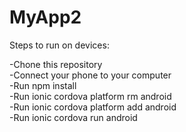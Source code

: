 # MyApp2
Steps to run on devices:<br>

-Chone this repository <br>
-Connect your phone to your computer <br>
-Run npm install <br>
-Run ionic cordova platform rm android <br>
-Run ionic cordova platform add android <br>
-Run ionic cordova run android <br>

